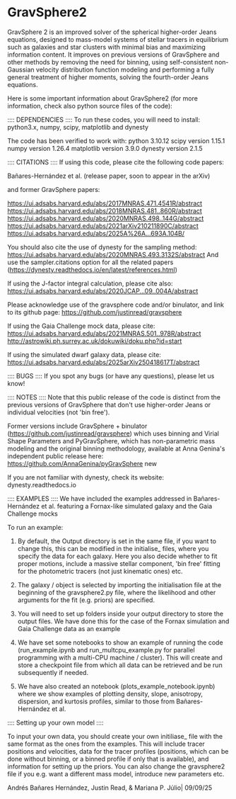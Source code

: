 # GravSphere2

GravSphere 2 is an improved solver of the spherical higher-order Jeans equations, designed to mass-model systems of stellar tracers in equilibrium such as galaxies and star clusters with minimal bias and maximizing information content. It improves on previous versions of GravSphere and other methods by removing the need for binning, using self-consistent non-Gaussian velocity distribution function modeling and performing a fully general treatment of higher moments, solving the fourth-order Jeans equations. 

Here is some important information about GravSphere2 (for more information, check also python source files of the code):

:::: DEPENDENCIES ::::
To run these codes, you will need to install:
python3.x, numpy, scipy, matplotlib and dynesty

The code has been verified to work with:
python 3.10.12
scipy version 1.15.1
numpy version 1.26.4
matplotlib version 3.9.0
dynesty version 2.1.5


:::: CITATIONS ::::
If using this code, please cite the following code papers:

Bañares-Hernández et al. (release paper, soon to appear in the arXiv)

and former GravSphere papers:

https://ui.adsabs.harvard.edu/abs/2017MNRAS.471.4541R/abstract
https://ui.adsabs.harvard.edu/abs/2018MNRAS.481..860R/abstract
https://ui.adsabs.harvard.edu/abs/2020MNRAS.498..144G/abstract
https://ui.adsabs.harvard.edu/abs/2021arXiv210211890C/abstract
https://ui.adsabs.harvard.edu/abs/2025A%26A...693A.104B/

You should also cite the use of dynesty for the sampling method:
https://ui.adsabs.harvard.edu/abs/2020MNRAS.493.3132S/abstract
And use the sampler.citations option for all the related papers
(https://dynesty.readthedocs.io/en/latest/references.html)

If using the J-factor integral calculation, please cite also:
https://ui.adsabs.harvard.edu/abs/2020JCAP...09..004A/abstract

Please acknowledge use of the gravsphere code and/or
binulator, and link to its github page:
https://github.com/justinread/gravsphere

If using the Gaia Challenge mock data, please cite:
https://ui.adsabs.harvard.edu/abs/2021MNRAS.501..978R/abstract
http://astrowiki.ph.surrey.ac.uk/dokuwiki/doku.php?id=start

If using the simulated dwarf galaxy data, please cite:
https://ui.adsabs.harvard.edu/abs/2025arXiv250418617T/abstract


:::: BUGS ::::
If you spot any bugs (or have any questions), please let us know!


:::: NOTES ::::
Note that this public release of the code is distinct from
the previous versions of GravSphere that don't use higher-order
Jeans or individual velocities (not 'bin free').

Former versions include
GravSphere + binulator (https://github.com/justinread/gravsphere)
which uses binning and Virial Shape Parameters
and PyGravSphere, which has non-parametric 
mass modeling and the original binning  methodology,
available at Anna Genina's 
independent public release here: 
https://github.com/AnnaGenina/pyGravSphere
new

If you are not familiar with dynesty, check its website: dynesty.readthedocs.io 

:::: EXAMPLES ::::
We have included the examples addressed in Bañares-Hernández et al.
featuring a Fornax-like simulated galaxy and the Gaia Challenge mocks

To run an example: 

1. By default, the Output directory is set in the same file, if 
   you want to change this, this can be modified in the initialise_ files,
   where you specify the data for each galaxy. Here you also decide whether
   to fit proper motions, include a massive stellar component, 'bin free' 
   fitting for the photometric tracers (not just kinematic ones) etc.

2. The galaxy / object is selected by importing the initialisation file at 
   the beginning of the gravsphere2.py file, where the likelihood and other
   arguments for the fit (e.g. priors) are specified.

3. You will need to set up folders inside your output directory
   to store the output files. We have done this for the case of
   the Fornax simulation and Gaia Challenge data as an example

4. We have set some notebooks to show an example of running the code
  (run_example.ipynb and run_multcpu_example.py for parallel programming
   with a multi-CPU machine / cluster). This will create and store a 
   checkpoint file from which all data can be retrieved and be 
   run subsequently if needed.

5. We have also created an notebook (plots_example_notebook.ipynb) where we 
   show examples of plotting density, slope, anisotropy, dispersion, and 
   kurtosis profiles, similar to those from Bañares-Hernández et al.


:::: Setting up your own model ::::

To input your own data, you should create your own initiliase_ file with
the same format as the ones from the examples. This will include tracer
positions and velocities, data for the tracer profiles (positions, which 
can be done without binning, or a binned profile if only that is available),
and information for setting up the priors. You can also change the gravsphere2
file if you e.g. want a different mass model, introduce new parameters etc.

Andrés Bañares Hernández, Justin Read, & Mariana P. Júlio| 09/09/25 


